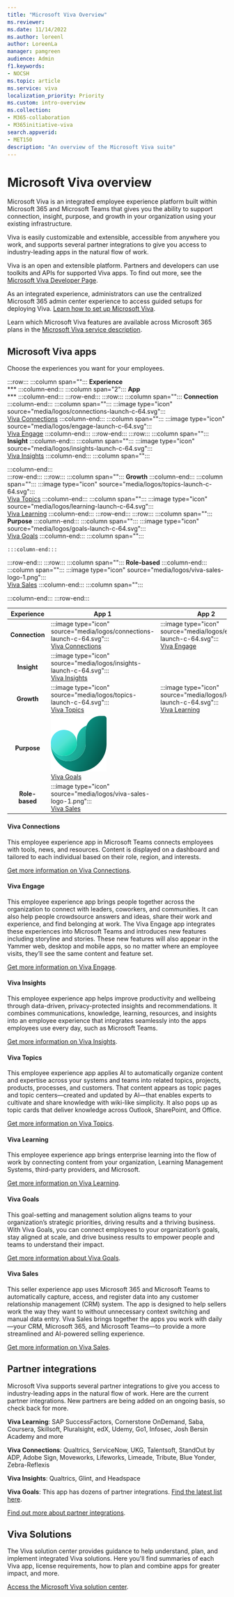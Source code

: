 ```yaml
---
title: "Microsoft Viva Overview"
ms.reviewer:
ms.date: 11/14/2022
ms.author: loreenl
author: LoreenLa
manager: pamgreen
audience: Admin
f1.keywords:
- NOCSH
ms.topic: article
ms.service: viva
localization_priority: Priority
ms.custom: intro-overview
ms.collection:  
- M365-collaboration
- M365initiative-viva
search.appverid:
- MET150
description: "An overview of the Microsoft Viva suite"
---
```

# Microsoft Viva overview

Microsoft Viva is an integrated employee experience platform built within Microsoft 365 and Microsoft Teams that gives you the ability to support connection, insight, purpose, and growth in your organization using your existing infrastructure.

Viva is easily customizable and extensible, accessible from anywhere you work, and supports several partner integrations to give you access to industry-leading apps in the natural flow of work.

Viva is an open and extensible platform. Partners and developers can use toolkits and APIs for supported Viva apps. To find out more, see the [Microsoft Viva Developer Page](https://developer.microsoft.com/en-us/viva).

As an integrated experience, administrators can use the centralized Microsoft 365 admin center experience to access guided setups for deploying Viva. [Learn how to set up Microsoft Viva](/viva/setup-microsoft-viva).

Learn which Microsoft Viva features are available across Microsoft 365 plans in the [Microsoft Viva service description](/office365/servicedescriptions/microsoft-viva-service-description).

## Microsoft Viva apps

Choose the experiences you want for your employees.

:::row:::
   :::column span="":::
      **Experience**</br>***
   :::column-end:::
   :::column span="2":::
      **App**</br >***
   :::column-end:::
:::row-end:::
:::row:::
   :::column span="":::
      **Connection**
   :::column-end:::
   :::column span="":::
      :::image type="icon" source="media/logos/connections-launch-c-64.svg":::</br>[Viva Connections](#viva-connections)
      :::column-end:::
   :::column span="":::
      :::image type="icon" source="media/logos/engage-launch-c-64.svg":::</br>[Viva Engage](#viva-engage)
   :::column-end:::
:::row-end:::
:::row:::
   :::column span="":::
      **Insight**
   :::column-end:::
   :::column span="":::
      :::image type="icon" source="media/logos/insights-launch-c-64.svg":::</br>[Viva Insights](#viva-insights)
   :::column-end:::
   :::column span="":::
      
   :::column-end:::   
:::row-end:::
:::row:::
   :::column span="":::
      **Growth**
   :::column-end:::
   :::column span="":::
      :::image type="icon" source="media/logos/topics-launch-c-64.svg":::</br>[Viva Topics](#viva-topics)
   :::column-end:::
   :::column span="":::
      :::image type="icon" source="media/logos/learning-launch-c-64.svg":::</br>[Viva Learning](#viva-learning)
   :::column-end:::
:::row-end:::
:::row:::
   :::column span="":::
      **Purpose**
   :::column-end:::
   :::column span="":::
      :::image type="icon" source="media/logos/goals-launch-c-64.svg":::</br>[Viva Goals](#viva-goals)
   :::column-end:::
   :::column span="":::
      
    :::column-end:::
:::row-end:::
:::row:::
   :::column span="":::
      **Role-based**
   :::column-end:::
   :::column span="":::
      :::image type="icon" source="media/logos/viva-sales-logo-1.png":::</br>[Viva Sales](#viva-sales)
   :::column-end:::
   :::column span="":::
      
   :::column-end:::
:::row-end:::

| Experience | App 1 | App 2|
|:-------:|-------------|------|
|**Connection**|:::image type="icon" source="media/logos/connections-launch-c-64.svg"::: <br> [Viva Connections](#viva-connections) |:::image type="icon" source="media/logos/engage-launch-c-64.svg":::<br> [Viva Engage](#viva-engage)|
|**Insight**|:::image type="icon" source="media/logos/insights-launch-c-64.svg"::: <br> [Viva Insights](#viva-insights) ||
|**Growth**|:::image type="icon" source="media/logos/topics-launch-c-64.svg"::: <br> [Viva Topics](#viva-topics) |:::image type="icon" source="media/logos/learning-launch-c-64.svg"::: <br>[Viva Learning](#viva-learning)|
|**Purpose**|![Viva Goals logo.](media/logos/goals-launch-c-64.svg) <br> [Viva Goals](#viva-goals)||
|**Role-based**|:::image type="icon" source="media/logos/viva-sales-logo-1.png"::: <br> [Viva Sales](#viva-sales)||

#### Viva Connections
This employee experience app in Microsoft Teams connects employees with tools, news, and resources. Content is displayed on a dashboard and tailored to each individual based on their role, region, and interests.

[Get more information on Viva Connections](/viva/connections/viva-connections-overview).

#### Viva Engage
This employee experience app brings people together across the organization to connect with leaders, coworkers, and communities. It can also help people  crowdsource answers and ideas, share their work and experience, and find belonging at work. The Viva Engage app integrates these experiences into Microsoft Teams and introduces new features including storyline and stories. These new features will also appear in the Yammer web, desktop and mobile apps, so no matter where an employee visits, they’ll see the same content and feature set.

[Get more information on Viva Engage](/viva/engage/overview).

#### Viva Insights
This employee experience app helps improve productivity and wellbeing through data-driven, privacy-protected insights and recommendations. It combines communications, knowledge, learning, resources, and insights into an employee experience that integrates seamlessly into the apps employees use every day, such as Microsoft Teams.

[Get more information on Viva Insights](/viva/insights/index).

#### Viva Topics
This employee experience app applies AI to automatically organize content and expertise across your systems and teams into related topics, projects, products, processes, and customers. That content appears as topic pages and topic centers—created and updated by AI—that enables experts to cultivate and share knowledge with wiki-like simplicity. It also pops up as topic cards that deliver knowledge across Outlook, SharePoint, and Office.

[Get more information on Viva Topics](/viva/topics/topic-experiences-overview).

#### Viva Learning
This employee experience app brings enterprise learning into the flow of work by connecting content from your organization, Learning Management Systems, third-party providers, and Microsoft.
 
[Get more information on Viva Learning](/viva/learning/overview-viva-learning).

#### Viva Goals
This goal-setting and management solution aligns teams to your organization’s strategic priorities, driving results and a thriving business. With Viva Goals, you can connect employees to your organization’s goals, stay aligned at scale, and drive business results to empower people and teams to understand their impact.

[Get more information about Viva Goals](/viva/goals/intro-to-ms-viva-goals).

#### Viva Sales
This seller experience app uses Microsoft 365 and Microsoft Teams to automatically capture, access, and register data into any customer relationship management (CRM) system. The app is designed to help sellers work the way they want to without unnecessary context switching and manual data entry. Viva Sales brings together the apps you work with daily—your CRM, Microsoft 365, and Microsoft Teams—to provide a more streamlined and AI-powered selling experience.

[Get more information on Viva Sales](/viva/sales/introduction).

## Partner integrations
Microsoft Viva supports several partner integrations to give you access to industry-leading apps in the natural flow of work. Here are the current partner integrations. New partners are being added on an ongoing basis, so check back for more.

**Viva Learning**: SAP SuccessFactors, Cornerstone OnDemand, Saba, Coursera, Skillsoft, Pluralsight, edX, Udemy, Go1, Infosec, Josh Bersin Academy and more

**Viva Connections**: Qualtrics, ServiceNow, UKG, Talentsoft, StandOut by ADP, Adobe Sign, Moveworks, Lifeworks, Limeade, Tribute, Blue Yonder, Zebra-Reflexis

**Viva Insights**: Qualtrics, Glint, and Headspace

**Viva Goals**: This app has dozens of partner integrations. [Find the latest list here](/viva/goals/integrations-overview).

[Find out more about partner integrations](https://www.microsoft.com/en-us/microsoft-viva/integrations).

## Viva Solutions
The Viva solution center provides guidance to help understand, plan, and implement integrated Viva solutions. Here you'll find summaries of each Viva app, license requirements, how to plan and combine apps for greater impact, and more.

[Access the Microsoft Viva solution center](/viva/solutions/solutions).
